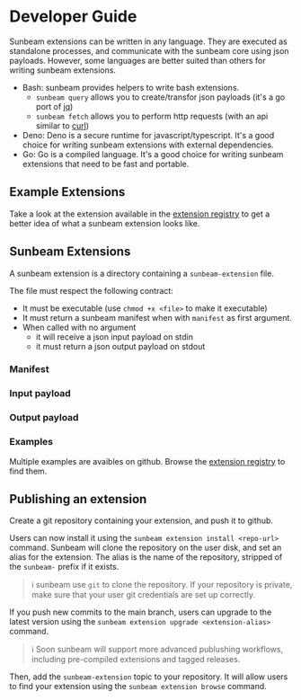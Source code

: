 # Developer Guide

Sunbeam extensions can be written in any language. They are executed as standalone processes, and communicate with the sunbeam core using json payloads. However, some languages are better suited than others for writing sunbeam extensions.

- Bash: sunbeam provides helpers to write bash extensions.
    - `sunbeam query` allows you to create/transfor json payloads (it's a go port of [jq](https://stedolan.github.io/jq/))
    - `sunbeam fetch` allows you to perform http requests (with an api similar to [curl](https://curl.se/))
- Deno: Deno is a secure runtime for javascript/typescript. It's a good choice for writing sunbeam extensions with external dependencies.
- Go: Go is a compiled language. It's a good choice for writing sunbeam extensions that need to be fast and portable.

## Example Extensions

Take a look at the extension available in the [extension registry](https://github.com/topics/sunbeam-extension) to get a better idea of what a sunbeam extension looks like.

## Sunbeam Extensions

A sunbeam extension is a directory containing a `sunbeam-extension` file.

The file must respect the following contract:

- It must be executable (use `chmod +x <file>` to make it executable)
- It must return a sunbeam manifest when with `manifest` as first argument.
- When called with no argument
    - it will receive a json input payload on stdin
    - it must return a json output payload on stdout

### Manifest

### Input payload

### Output payload

### Examples

Multiple examples are avaibles on github. Browse the [extension registry](https://github.com/topics/sunbeam-extension) to find them.

## Publishing an extension

Create a git repository containing your extension, and push it to github.

Users can now install it using the `sunbeam extension install <repo-url>` command. Sunbeam will clone the repository on the user disk, and set an alias for the extension. The alias is the name of the repository, stripped of the `sunbeam-` prefix if it exists.

> ℹ️ sunbeam use `git` to clone the repository. If your repository is private, make sure that your user git credentials are set up correctly.

If you push new commits to the main branch, users can upgrade to the latest version using the `sunbeam extension upgrade <extension-alias>` command.

> ℹ️ Soon sunbeam will support more advanced publushing workflows, including pre-compiled extensions and tagged releases.

Then, add the `sunbeam-extension` topic to your repository. It will allow users to find your extension using the `sunbeam extension browse` command.
